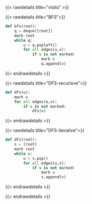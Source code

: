{{< rawdetails title="visits" >}}

{{< rawdetails title="BFS">}}
```python
def bfs(root):
	q = deque([root])
	mark root
	while q:
		u = q.popleft()
		for all edges(u,v):
			if v is not marked:
				mark v
				q.append(v)
```
{{< endrawdetails >}}

{{< rawdetails title="DFS-recurisve">}}
```python
def dfs(u):
	mark u
	for all edges(u,v):
		if v is not marked:
			dfs(v)
```
{{< endrawdetails >}}

{{< rawdetails title="DFS-iterative">}}
```python
def dfs(root):
	s = [root]
	mark root
	while s:
		u = s.pop()
		for all edges(u,v):
			if v is not marked:
				mark v
				s.append(v)
```
{{< endrawdetails >}}

{{< endrawdetails >}}